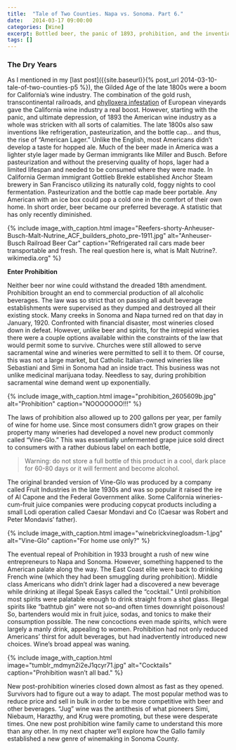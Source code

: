 ```yaml
---
title:  "Tale of Two Counties. Napa vs. Sonoma. Part 6."
date:   2014-03-17 09:00:00
categories: [Wine]
excerpt: Bottled beer, the panic of 1893, prohibition, and the invention of the cocktail. Wine enters a dry period lasting decades.
tags: []
---
```


### The Dry Years

As I mentioned in my [last post]({{site.baseurl}}{% post_url 2014-03-10-tale-of-two-counties-p5 %}), the Gilded Age of the late 1800s were a boom for California’s wine industry. The combination of the gold rush, transcontinental railroads, and [phylloxera infestation](http://en.wikipedia.org/wiki/Phylloxera) of European vineyards gave the California wine industry a real boost. However, starting with the panic, and ultimate depression, of 1893 the American wine industry as a whole was stricken with all sorts of calamities.
The late 1800s also saw inventions like refrigeration, pasteurization, and the bottle cap... and thus, the rise of “American Lager.” Unlike the English, most Americans didn’t develop a taste for hopped ale. Much of the beer made in America was a lighter style lager made by German immigrants like Miller and Busch. Before pasteurization and without the preserving quality of hops, lager had a limited lifespan and needed to be consumed where they were made. In California German immigrant Gottlieb Brekle established Anchor Steam brewery in San Francisco utilizing its naturally cold, foggy nights to cool fermentation. Pasteurization and the bottle cap made beer portable. Any American with an ice box could pop a cold one in the comfort of their own home. In short order, beer became our preferred beverage. A statistic that has only recently diminished.

{% include image_with_caption.html image="Reefers-shorty-Anheuser-Busch-Malt-Nutrine_ACF_builders_photo_pre-1911.jpg" alt="Anheuser-Busch Railroad Beer Car" caption="Refrigerated rail cars made beer transportable and fresh. The real question here is, what is Malt Nutrine?. wikimedia.org" %}

__Enter Prohibition__

Neither beer nor wine could withstand the dreaded 18th amendment. Prohibition brought an end to commercial production of all alcoholic beverages. The law was so strict that on passing all adult beverage establishments were supervised as they dumped and destroyed all their existing stock. Many creeks in Sonoma and Napa turned red on that day in January, 1920. Confronted with financial disaster, most wineries closed down in defeat. However, unlike beer and spirits, for the intrepid wineries there were a couple options available within the constraints of the law that would permit some to survive. Churches were still allowed to serve sacramental wine and wineries were permitted to sell it to them. Of course, this was not a large market, but Catholic Italian-owned wineries like Sebastiani and Simi in Sonoma had an inside tract. This business was not unlike medicinal marijuana today. Needless to say, during prohibition sacramental wine demand went up exponentially.

{% include image_with_caption.html image="prohibition_2605609b.jpg" alt="Prohibition" caption="NOOOOOOO!!!" %}

The laws of prohibition also allowed up to 200 gallons per year, per family of wine for home use. Since most consumers didn’t grow grapes on their property many wineries had developed a novel new product commonly called “Vine-Glo.” This was essentially unfermented grape juice sold direct to consumers with a rather dubious label on each bottle,

>Warning: do not store a full bottle of this product in a cool, dark place for 60-80 days or it will ferment and become alcohol.

The original branded version of Vine-Glo was produced by a company called Fruit Industries in the late 1930s and was so popular it raised the ire of Al Capone and the Federal Government alike. Some California wineries-cum-fruit juice companies were producing copycat products including a small Lodi operation called Caesar Mondavi and Co (Caesar was Robert and Peter Mondavis’ father).

{% include image_with_caption.html image="winebrickvinegloadsm-1.jpg" alt="Vine-Glo" caption="For home use only?" %}

The eventual repeal of Prohibition in 1933 brought a rush of new wine entrepreneurs to Napa and Sonoma. However, something happened to the American palate along the way. The East Coast elite were back to drinking French wine (which they had been smuggling during prohibition). Middle class Americans who didn’t drink lager had a discovered a new beverage while drinking at illegal Speak Easys called the “cocktail.” Until prohibition most spirits were palatable enough to drink straight from a shot glass. Illegal spirits like “bathtub gin” were not so–and often times downright poisonous! So, bartenders would mix in fruit juice, sodas, and tonics to make their consumption possible. The new concoctions even made spirits, which were largely a manly drink, appealing to women. Prohibition had not only reduced Americans’ thirst for adult beverages, but had inadvertently introduced new choices. Wine’s broad appeal was waning.

{% include image_with_caption.html image="tumblr_mdmyn2i2eJ1qcyr71.jpg" alt="Cocktails" caption="Prohibition wasn’t all bad." %}

New post-prohibition wineries closed down almost as fast as they opened. Survivors had to figure out a way to adapt. The most popular method was to reduce price and sell in bulk in order to be more competitive with beer and other beverages. “Jug” wine was the antithesis of what pioneers Simi, Niebaum, Harazthy, and Krug were promoting, but these were desperate times. One new post prohibition wine family came to understand this more than any other. In my next chapter we’ll explore how the Gallo family established a new genre of winemaking in Sonoma County.
